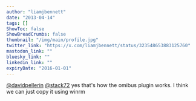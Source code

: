 ```yaml
---
author: "liamjbennett"
date: "2013-04-14"
tags: []
ShowToc: false
ShowBreadCrumbs: false
thumbnail: "/img/main/profile.jpg"
twitter_link: "https://x.com/liamjbennett/status/323548653883125760"
mastodon_link: ""
bluesky_link: ""
linkedin_link: ""
expiryDate: "2016-01-01"
---
```


[@davidpellerin](https://x.com/davidpellerin) [@stack72](https://x.com/stack72) yes that's how the omibus plugin works. I think we can just copy it using winrm

